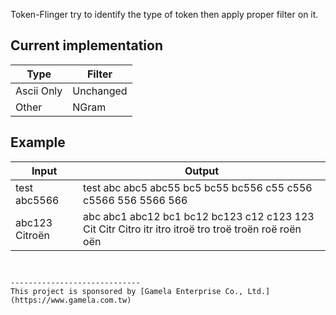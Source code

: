 Token-Flinger try to identify the type of token then apply proper filter on it.

## Current implementation

Type | Filter
-----|-------
Ascii Only | Unchanged
Other | NGram


## Example

Input | Output
------|-------
test abc5566 | test abc abc5 abc55 bc5 bc55 bc556 c55 c556 c5566 556 5566 566
abc123 Citroën | abc abc1 abc12 bc1 bc12 bc123 c12 c123 123 Cit Citr Citro itr itro itroë tro troë troën roë roën oën
```


-----------------------------
This project is sponsored by [Gamela Enterprise Co., Ltd.](https://www.gamela.com.tw)